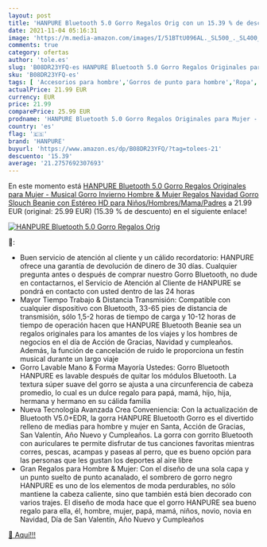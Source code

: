 ```yaml
---
layout: post
title: 'HANPURE Bluetooth 5.0 Gorro Regalos Orig con un 15.39 % de descuento'
date: 2021-11-04 05:16:31
image: 'https://m.media-amazon.com/images/I/51BTtU096AL._SL500_._SL400_.jpg'
comments: true
category: ofertas
author: 'tole.es'
slug: 'B08DR23YFQ-es HANPURE Bluetooth 5.0 Gorro Regalos Originales para Mujer...'
sku: 'B08DR23YFQ-es'
tags: [ 'Accesorios para hombre','Gorros de punto para hombre','Ropa','Ropa para hombre','Sombreros y gorras para hombre','hanpure','navidad', ]
actualPrice: 21.99 EUR
currency: EUR
price: 21.99
comparePrice: 25.99 EUR
prodname: 'HANPURE Bluetooth 5.0 Gorro Regalos Originales para Mujer - Musical Gorro Invierno Hombre & Mujer Regalos Navidad  Gorro Slouch Beanie con Estéreo HD para Niños/Hombres/Mama/Padres'
country: 'es'
flag: '🇪🇸'
brand: 'HANPURE'
buyurl: 'https://www.amazon.es/dp/B08DR23YFQ/?tag=tolees-21'
descuento: '15.39'
average: '21.2757692307693'
---
```


En este momento está [HANPURE Bluetooth 5.0 Gorro Regalos Originales para Mujer - Musical Gorro Invierno Hombre & Mujer Regalos Navidad  Gorro Slouch Beanie con Estéreo HD para Niños/Hombres/Mama/Padres](https://www.amazon.es/dp/B08DR23YFQ/?tag=tolees-21) a 21.99 EUR (original: 25.99 EUR) (15.39 %  de descuento) en el siguiente enlace!

[![HANPURE Bluetooth 5.0 Gorro Regalos Orig](https://m.media-amazon.com/images/I/51BTtU096AL._SL500_._SL400_.jpg)](https://www.amazon.es/dp/B08DR23YFQ/?tag=tolees-21)

🔎:

- Buen servicio de atención al cliente y un cálido recordatorio: HANPURE ofrece una garantía de devolución de dinero de 30 días. Cualquier pregunta antes o después de comprar nuestro Gorro Bluetooth, no dude en contactarnos, el Servicio de Atención al Cliente de HANPURE se pondrá en contacto con usted dentro de las 24 horas
- Mayor Tiempo Trabajo & Distancia Transmisión: Compatible con cualquier dispositivo con Bluetooth, 33-65 pies de distancia de transmisión, sólo 1,5-2 horas de tiempo de carga y 10-12 horas de tiempo de operación hacen que HANPURE Bluetooth Beanie sea un regalos originales para los amantes de los viajes y los hombres de negocios en el día de Acción de Gracias, Navidad y cumpleaños. Además, la función de cancelación de ruido le proporciona un festín musical durante un largo viaje
- Gorro Lavable Mano & Forma Mayoría Ustedes: Gorro Bluetooth HANPURE es lavable después de quitar los módulos Bluetooth. La textura súper suave del gorro se ajusta a una circunferencia de cabeza promedio, lo cual es un dulce regalo para papá, mamá, hijo, hija, hermana y hermano en su cálida familia
- Nueva Tecnología Avanzada Crea Conveniencia: Con la actualización de Bluetooth V5.0+EDR, la gorra HANPURE Bluetooth Gorro es el divertido relleno de medias para hombre y mujer en Santa, Acción de Gracias, San Valentín, Año Nuevo y Cumpleaños. La gorra con gorrito Bluetooth con auriculares te permite disfrutar de tus canciones favoritas mientras corres, pescas, acampas y paseas al perro, que es bueno opción para las personas que les gustan los deportes al aire libre
- Gran Regalos para Hombre & Mujer: Con el diseño de una sola capa y un punto suelto de punto acanalado, el sombrero de gorro negro HANPURE es uno de los elementos de moda perdurables, no sólo mantiene la cabeza caliente, sino que también está bien decorado con varios trajes. El diseño de moda hace que el gorro HANPURE sea bueno regalo para ella, él, hombre, mujer, papá, mamá, niños, novio, novia en Navidad, Día de San Valentín, Año Nuevo y Cumpleaños

[🛒 Aquí!!!](https://www.amazon.es/dp/B08DR23YFQ/?tag=tolees-21)
